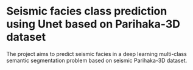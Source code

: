 # Seismic facies class prediction using Unet based on Parihaka-3D dataset
The project aims to predict seismic facies in a deep learning multi-class semantic segmentation problem based on seismic Parihaka-3D dataset.
